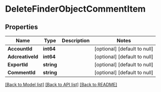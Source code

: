 # DeleteFinderObjectCommentItem

## Properties
Name | Type | Description | Notes
------------ | ------------- | ------------- | -------------
**AccountId** | **int64** |  | [optional] [default to null]
**AdcreativeId** | **int64** |  | [optional] [default to null]
**ExportId** | **string** |  | [optional] [default to null]
**CommentId** | **string** |  | [optional] [default to null]

[[Back to Model list]](../README.md#documentation-for-models) [[Back to API list]](../README.md#documentation-for-api-endpoints) [[Back to README]](../README.md)


